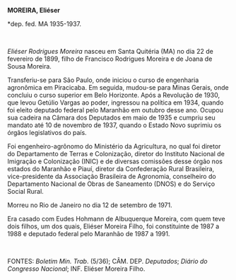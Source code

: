 **MOREIRA, Eliéser**

\*dep. fed. MA 1935-1937.

 

*Eliéser Rodrigues Moreira* nasceu em Santa Quitéria (MA) no dia 22 de
fevereiro de 1899, filho de Francisco Rodrigues Moreira e de Joana de
Sousa Moreira.

Transferiu-se para São Paulo, onde iniciou o curso de engenharia
agronômica em Piracicaba. Em seguida, mudou-se para Minas Gerais, onde
concluiu o curso superior em Belo Horizonte. Após a Revolução de 1930,
que levou Getúlio Vargas ao poder, ingressou na política em 1934, quando
foi eleito deputado federal pelo Maranhão em outubro desse ano. Ocupou
sua cadeira na Câmara dos Deputados em maio de 1935 e cumpriu seu
mandato até 10 de novembro de 1937, quando o Estado Novo suprimiu os
órgãos legislativos do país.

Foi engenheiro-agrônomo do Ministério da Agricultura, no qual foi
diretor do Departamento de Terras e Colonização, diretor do Instituto
Nacional de Imigração e Colonização (INIC) e de diversas comissões desse
órgão nos estados do Maranhão e Piauí, diretor da Confederação Rural
Brasileira, vice-presidente da Associação Brasileira de Agronomia,
conselheiro do Departamento Nacional de Obras de Saneamento (DNOS) e do
Serviço Social Rural.

Morreu no Rio de Janeiro no dia 12 de setembro de 1971.

Era casado com Eudes Hohmann de Albuquerque Moreira, com quem teve dois
filhos, um dos quais, Eliéser Moreira Filho, foi constituinte de 1987 a
1988 e deputado federal pelo Maranhão de 1987 a 1991.

 

FONTES: *Boletim Min. Trab*. (5/36); CÂM. DEP. *Deputados*; *Diário do
Congresso Nacional*; INF. Eliéser Moreira Filho.

 
